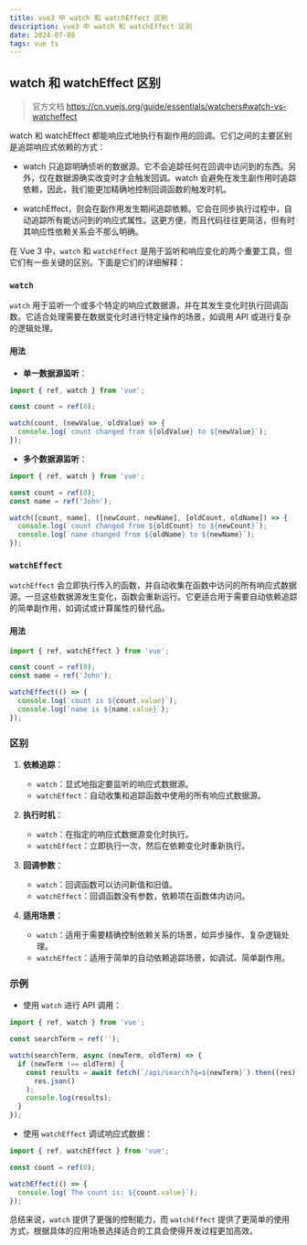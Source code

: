 ```yaml
---
title: vue3 中 watch 和 watchEffect 区别
description: vue3 中 watch 和 watchEffect 区别
date: 2024-07-08
tags: vue ts
---
```


## watch 和 watchEffect 区别

> 官方文档
> https://cn.vuejs.org/guide/essentials/watchers#watch-vs-watcheffect

watch 和 watchEffect 都能响应式地执行有副作用的回调。它们之间的主要区别是追踪响应式依赖的方式：

- watch 只追踪明确侦听的数据源。它不会追踪任何在回调中访问到的东西。另外，仅在数据源确实改变时才会触发回调。watch 会避免在发生副作用时追踪依赖，因此，我们能更加精确地控制回调函数的触发时机。

- watchEffect，则会在副作用发生期间追踪依赖。它会在同步执行过程中，自动追踪所有能访问到的响应式属性。这更方便，而且代码往往更简洁，但有时其响应性依赖关系会不那么明确。

在 Vue 3 中，`watch` 和 `watchEffect` 是用于监听和响应变化的两个重要工具，但它们有一些关键的区别。下面是它们的详细解释：

### `watch`

`watch` 用于监听一个或多个特定的响应式数据源，并在其发生变化时执行回调函数。它适合处理需要在数据变化时进行特定操作的场景，如调用 API 或进行复杂的逻辑处理。

#### 用法

- **单一数据源监听**：

```javascript
import { ref, watch } from 'vue';

const count = ref(0);

watch(count, (newValue, oldValue) => {
  console.log(`count changed from ${oldValue} to ${newValue}`);
});
```

- **多个数据源监听**：

```javascript
import { ref, watch } from 'vue';

const count = ref(0);
const name = ref('John');

watch([count, name], ([newCount, newName], [oldCount, oldName]) => {
  console.log(`count changed from ${oldCount} to ${newCount}`);
  console.log(`name changed from ${oldName} to ${newName}`);
});
```

### `watchEffect`

`watchEffect` 会立即执行传入的函数，并自动收集在函数中访问的所有响应式数据源。一旦这些数据源发生变化，函数会重新运行。它更适合用于需要自动依赖追踪的简单副作用，如调试或计算属性的替代品。

#### 用法

```javascript
import { ref, watchEffect } from 'vue';

const count = ref(0);
const name = ref('John');

watchEffect(() => {
  console.log(`count is ${count.value}`);
  console.log(`name is ${name.value}`);
});
```

### 区别

1. **依赖追踪**：

   - `watch`：显式地指定要监听的响应式数据源。
   - `watchEffect`：自动收集和追踪函数中使用的所有响应式数据源。

2. **执行时机**：

   - `watch`：在指定的响应式数据源变化时执行。
   - `watchEffect`：立即执行一次，然后在依赖变化时重新执行。

3. **回调参数**：

   - `watch`：回调函数可以访问新值和旧值。
   - `watchEffect`：回调函数没有参数，依赖项在函数体内访问。

4. **适用场景**：
   - `watch`：适用于需要精确控制依赖关系的场景，如异步操作、复杂逻辑处理。
   - `watchEffect`：适用于简单的自动依赖追踪场景，如调试、简单副作用。

### 示例

- 使用 `watch` 进行 API 调用：

```javascript
import { ref, watch } from 'vue';

const searchTerm = ref('');

watch(searchTerm, async (newTerm, oldTerm) => {
  if (newTerm !== oldTerm) {
    const results = await fetch(`/api/search?q=${newTerm}`).then((res) =>
      res.json()
    );
    console.log(results);
  }
});
```

- 使用 `watchEffect` 调试响应式数据：

```javascript
import { ref, watchEffect } from 'vue';

const count = ref(0);

watchEffect(() => {
  console.log(`The count is: ${count.value}`);
});
```

总结来说，`watch` 提供了更强的控制能力，而 `watchEffect` 提供了更简单的使用方式，根据具体的应用场景选择适合的工具会使得开发过程更加高效。
